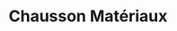 ---
title: "Chausson Matériaux"
url: /la-chatre/chausson-materiaux-rue-nationale/
shop: à faire soi-même
---
